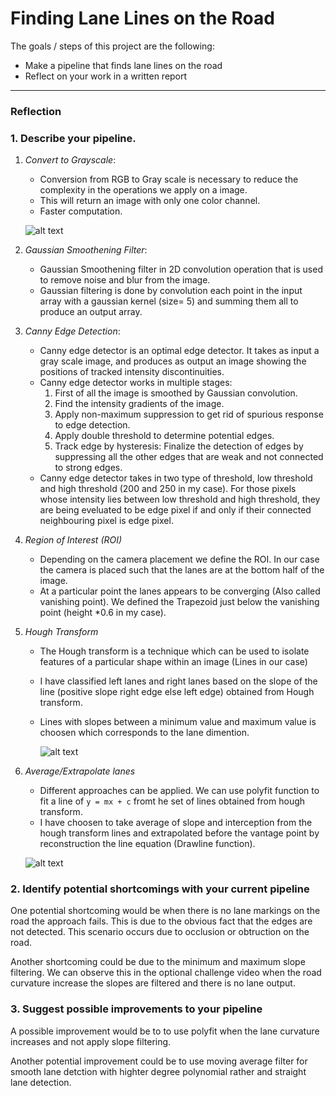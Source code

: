 # **Finding Lane Lines on the Road** 

The goals / steps of this project are the following:
* Make a pipeline that finds lane lines on the road
* Reflect on your work in a written report


[//]: # (Image References)


[image0]: ./examples/laneLines_thirdPass.jpg "LaneLines"

[image1]: ./examples/grayscale.jpg "Grayscale"

[image2]: ./examples/line-segments-example.jpg "Line Segments"

---

### Reflection

### 1. Describe your pipeline.

 1. *Convert to Grayscale*:

    - Conversion from RGB to Gray scale is necessary to reduce the complexity in the operations we apply on a image.
    - This will return an image with only one color channel.
    - Faster computation.


    ![alt text][image1]

 2. *Gaussian Smoothening Filter*:

    - Gaussian Smoothening filter in 2D convolution operation that is used to remove noise and blur from the image.
    - Gaussian filtering is done by convolution each point in the input array with a gaussian kernel (size= 5) and summing them all to produce an output array.

 3. *Canny Edge Detection*:
    
    - Canny edge detector is an optimal edge detector. It takes as input a gray scale image, and produces as output an image showing the positions of tracked intensity discontinuities.
    - Canny edge detector works in multiple stages:
      1. First of all the image is smoothed by Gaussian convolution.
      2. Find the intensity gradients of the image.
      3. Apply non-maximum suppression to get rid of spurious response to edge detection.
      4. Apply double threshold to determine potential edges.
      5. Track edge by hysteresis: Finalize the detection of edges by suppressing all the other edges that are weak and not connected to strong edges.
    - Canny edge detector takes in two type of threshold, low threshold and high threshold (200 and 250 in my case). For those pixels whose intensity lies between low threshold and high threshold, they are being eveluated to be edge pixel if and only if their connected neighbouring pixel is edge pixel.

 4. *Region of Interest (ROI)*

    - Depending on the camera placement we define the ROI. In our case the camera is placed such that the lanes are at the bottom half of the image.
    - At a particular point the lanes appears to be converging (Also called vanishing point). We defined the Trapezoid just below the vanishing point (height *0.6 in my case).

 5. *Hough Transform*

    - The Hough transform is a technique which can be used to isolate features of a particular shape within an image (Lines in our case)
    - I have classified left lanes and right lanes based on the slope of the line (positive slope right edge else left edge) obtained from Hough transform.
    - Lines with slopes between a minimum value and maximum value is choosen which corresponds to the lane dimention. 

      ![alt text][image2] 

 6. *Average/Extrapolate lanes*
    - Different approaches can be applied. We can use polyfit function to fit a line of ``y = mx + c`` fromt he set of lines obtained from hough transform. 
    - I have choosen to take average of slope and interception from the hough transform lines and extrapolated before the vantage point by reconstruction the line equation (Drawline function).

    ![alt text][image0]

### 2. Identify potential shortcomings with your current pipeline


One potential shortcoming would be when there is no lane markings on the road the approach fails. This is due to the obvious fact that the edges are not detected. This scenario occurs due to occlusion or obtruction on the road.

Another shortcoming could be due to the minimum and maximum slope filtering. We can observe this in the optional challenge video when the road curvature increase the slopes are filtered and there is no lane output.


### 3. Suggest possible improvements to your pipeline

A possible improvement would be to to use polyfit when the lane curvature increases and not apply slope filtering.

Another potential improvement could be to use moving average filter for smooth lane detction with highter degree polynomial rather and straight lane detection.

